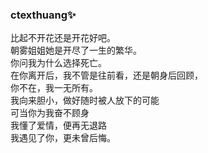 ### ctexthuang✨ 

比起不开花还是开花好吧。  
朝雾姐姐她是开尽了一生的繁华。  
你问我为什么选择死亡。  
在你离开后，我不管是往前看，还是朝身后回顾，  
你不在，我一无所有。  
我向来胆小，做好随时被人放下的可能  
可当你为我奋不顾身  
我懂了爱情，便再无退路  
我遇见了你，更未曾后悔。  

<!--
**ctexthuang/ctexthuang** is a ✨ _special_ ✨ repository because its `README.md` (this file) appears on your GitHub profile.

Here are some ideas to get you started:

- 🔭 I’m currently working on ...
- 🌱 I’m currently learning ...
- 👯 I’m looking to collaborate on ...
- 🤔 I’m looking for help with ...
- 💬 Ask me about ...
- 📫 How to reach me: ...
- 😄 Pronouns: ...
- ⚡ Fun fact: ...
-->
